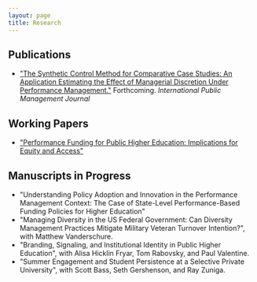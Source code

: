 ```yaml
---
layout: page
title: Research
---
```


## Publications ##
- ["The Synthetic Control Method for Comparative Case Studies: An Application Estimating the Effect of Managerial Discretion Under Performance Management."](http://www.tandfonline.com/doi/full/10.1080/10967494.2015.1121178) Forthcoming. _International Public Management Journal_

## Working Papers ##
* ["Performance Funding for Public Higher Education: Implications for Equity and Access"](../Performance-Funding_policy-adoption_birdsall.pdf)

## Manuscripts in Progress ##
* "Understanding Policy Adoption and Innovation in the Performance Management Context: The Case of State-Level Performance-Based Funding Policies for Higher Education"
* "Managing Diversity in the US Federal Government: Can Diversity Management Practices Mitigate Military Veteran Turnover Intention?", with Matthew Vanderschure.
* "Branding, Signaling, and Institutional Identity in Public Higher Education", with Alisa Hicklin Fryar, Tom Rabovsky, and Paul Valentine.
* "Summer Engagement and Student Persistence at a Selective Private University", with Scott Bass, Seth Gershenson, and Ray Zuniga.
